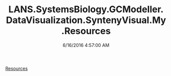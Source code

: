 ﻿---
title: LANS.SystemsBiology.GCModeller.DataVisualization.SyntenyVisual.My.Resources
date: 6/16/2016 4:57:00 AM
---

[Resources](T-LANS.SystemsBiology.GCModeller.DataVisualization.SyntenyVisual.My.Resources.Resources.html)

